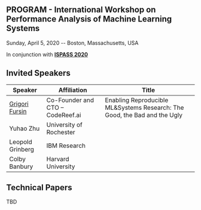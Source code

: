 ## PROGRAM - International Workshop on Performance Analysis of Machine Learning Systems
Sunday, April 5, 2020 -- Boston, Massachusetts, USA

In conjunction with **[ISPASS 2020](https://www.ispass.org/ispass2020)**

## Invited Speakers

| Speaker                                                   | Affiliation                      | Title                 |
| ----                                                      | ----                             | ----                  |
| [Grigori Fursin](https://fastpath2020.github.io/Fursin)   | Co-Founder and CTO – CodeReef.ai |Enabling Reproducible ML&Systems Research: The Good, the Bad and the Ugly |
| Yuhao Zhu          | University of Rochester          |
| Leopold Grinberg   | IBM Research                     |
| Colby Banbury      | Harvard University               |

## Technical Papers

TBD
